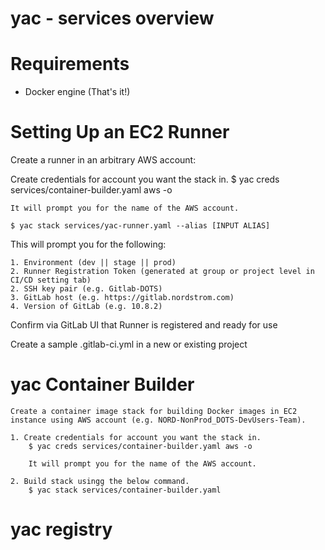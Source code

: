 # yac - services overview

# Requirements

* Docker engine
(That's it!)


# Setting Up an EC2 Runner
Create a runner in an arbitrary AWS account:

Create credentials for account you want the stack in.
	$ yac creds services/container-builder.yaml aws -o
	
	It will prompt you for the name of the AWS account.

	$ yac stack services/yac-runner.yaml --alias [INPUT ALIAS]

This will prompt you for the following:

	1. Environment (dev || stage || prod)
	2. Runner Registration Token (generated at group or project level in CI/CD setting tab)
	2. SSH key pair (e.g. Gitlab-DOTS)
	3. GitLab host (e.g. https://gitlab.nordstrom.com)
	4. Version of GitLab (e.g. 10.8.2)

Confirm via GitLab UI that Runner is registered and ready for use

Create a sample .gitlab-ci.yml in a new or existing project



# yac Container Builder

	Create a container image stack for building Docker images in EC2 instance using AWS account (e.g. NORD-NonProd_DOTS-DevUsers-Team).
	
	1. Create credentials for account you want the stack in.
		$ yac creds services/container-builder.yaml aws -o
		
		It will prompt you for the name of the AWS account.
	
	2. Build stack usingg the below command.
		$ yac stack services/container-builder.yaml
		
	
# yac registry

